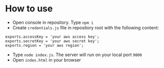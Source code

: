 # How to use
* Open console in repository. Type `npm i`
* Create `credentials.js` file in repository root with the following content:
```
exports.accessKey = 'your aws access key';
exports.secretKey = 'your aws secret key';
exports.region = 'your aws region';
```
* Type `node index.js`. The server will run on your local port `9000`
* Open `index.html` in your browser
